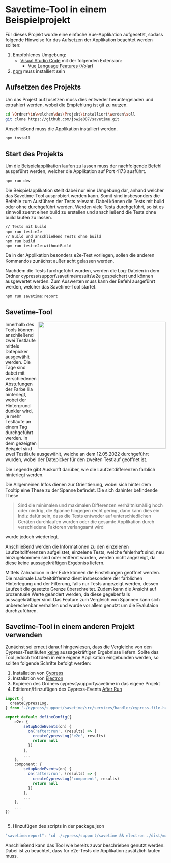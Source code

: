 # Savetime-Tool in einem Beispielprojekt

Für dieses Projekt wurde eine einfache Vue-Applikation aufgesetzt, sodass folgende Hinweise für das Aufsetzen der Applikation beachtet werden sollten:
1. Empfohlenes Umgebung:
    * [Visual Studio Code](https://code.visualstudio.com/) mit der folgenden Extension:
        + [Vue Language Features (Volar)](https://marketplace.visualstudio.com/items?itemName=Vue.volar)
2. [npm](https://docs.npmjs.com/downloading-and-installing-node-js-and-npm) muss installiert sein

## Aufsetzen des Projekts
Um das Projekt aufzusetzen muss dies entweder heruntergeladen und extrahiert werden, wobei die Empfehlung ist [git](https://git-scm.com/) zu nutzen.
```sh
cd \Ordner\in\welchem\das\Projekt\installiert\werden\soll
git clone https://github.com/jowie007/savetime.git
```
Anschließend muss die Applikation installiert werden.
```sh
npm install
```

## Start des Projekts
Um die Beispielapplikation laufen zu lassen muss der nachfolgende Befehl ausgeführt werden, welcher die Applikation auf Port 4173 ausführt.
```sh
npm run dev
```
Die Beispielapplikation stellt dabei nur eine Umgebung dar, anhand welcher das Savetime-Tool ausprobiert werden kann. Somit sind insbesonders die Befehle zum Ausführen der Tests relevant. Dabei können die Tests mit build oder ohne durchgeführt werden. Werden viele Tests durchgeführt, so ist es sinnvoll zuerst einen build zu erstellen und anschließend die Tests ohne build laufen zu lassen.
```sh
// Tests mit build
npm run test:e2e
// Build und anschließend Tests ohne build
npm run build
npm run test:e2e:withoutBuild
```     
Da in der Applikation besonders e2e-Test vorliegen, sollen die anderen Kommandos zunächst außer acht gelassen werden.

Nachdem die Tests furchgeführt wurden, werden die Log-Dateien in dem Ordner cypress\support\savetime\results\e2e gespeichert und können ausgewertet werden. Zum Auswerten muss kann der Befehl ausgeführt werden, welcher das Savetime-Tool startet.
```sh
npm run savetime:report
```

## Savetime-Tool
<img align="right" width="400" src="https://user-images.githubusercontent.com/90611576/214844202-8f9d47d6-7915-416a-8e8b-0dbfcfa0d5a4.png">
Innerhalb des Tools können anschließend zwei Testläufe mittels Datepicker ausgewählt werden. Die Tage sind dabei mit verschiedenen Abstufungen der Farbe lila hinterlegt, wobei der Hintergrund dunkler wird, je mehr Testläufe an einem Tag durchgeführt werden. In dem gezeigten Beispiel sind zwei Testläufe ausgewählt, welche an dem 12.05.2022 durchgeführt wurden, wobei der Datepicker für den zweiten Testlauf geöffnet ist. 

Die Legende gibt Auskunft darüber, wie die Laufzeitdifferenzen farblich hinterlegt werden.

Die Allgemeinen Infos dienen zur Orientierung, wobei sich hinter dem Tooltip eine These zu der Spanne befindet. Die sich dahinter befindende These
> Sind die minimalen und maximalen Differenzen verhältnismäßig hoch oder niedrig, die Spanne hingegen recht gering, dann kann dies ein Indiz dafür sein, dass die Tests entweder auf unterschiedlichen Geräten durchlaufen wurden oder die gesamte Applikation durch verschiedene Faktoren verlangsamt wird

wurde jedoch wiederlegt.

Anschließend werden die Informationen zu den einzelenen Laufzeitdifferenzen aufgelistet, einzelene Tests, welche fehlerhaft sind, neu hinzugekommen sind oder entfernt wurden, werden nicht angezeigt, da diese keine aussagekräftigen Ergebniss liefern.

Mittels Zahradicon in der Ecke können die Einstellungen geöffnet werden. Die maximale Laufzeitdifferenz dient insbesondere der farblichen Hinterlegung und der Filterung, falls nur Tests angezeigt werden, dessen Laufzeit die gesetzte Grenze überschreitet. Zudem kann die Ansicht auf prozentuale Werte geändert werden, da diese gegebenfalls aussagekräftiger sind. Das Feature zum Vergleich von Spannen kann sich unberechenbar verhalten und wurde vor allem genutzt um die Evalutaion durchzuführen.

## Savetime-Tool in einem anderen Projekt verwenden
Zunächst sei erneut darauf hingewiesen, dass die Vergleiche von den Cypress-Testläufen <ins>keine</ins> aussagekräftigen Ergebnisse liefern. Sollte das Tool jedoch trotzdem in eine eigene Applikation eingebunden werden, so sollten folgende Schritte befolgt werden:
1. Installation von [Cypress](https://www.cypress.io/)
2. Installation von [Electron](https://www.electronjs.org/)
3. Kopieren des Ordners cypress\support\savetime in das eigene Projekt
4. Editieren/Hinzufügen des Cypress-Events [After Run](https://docs.cypress.io/api/plugins/after-run-api)
```typescript
import {
  createCypressLog,
} from './cypress/support/savetime/src/services/handler/cypress-file-handler'

export default defineConfig({
    e2e: {
        setupNodeEvents(on) {
          on('after:run', (results) => {
            createCypressLog('e2e', results)
            return null
          })
        },
        ...
    },
    component: {
        setupNodeEvents(on) {
          on('after:run', (results) => {
            createCypressLog('component', results)
            return null
          })
        },
        ...
    },
    ...
})
  
```
5. Hinzufügen des scripts in der package.json
```typescript
"savetime:report": "cd ./cypress/support/savetime && electron ./dist/main.js"
```

Anschließend kann das Tool wie bereits zuvor beschrieben genutzt werden. Dabei ist zu beachtet, dass für e2e-Tests die Applikation zusätzlich laufen muss.
